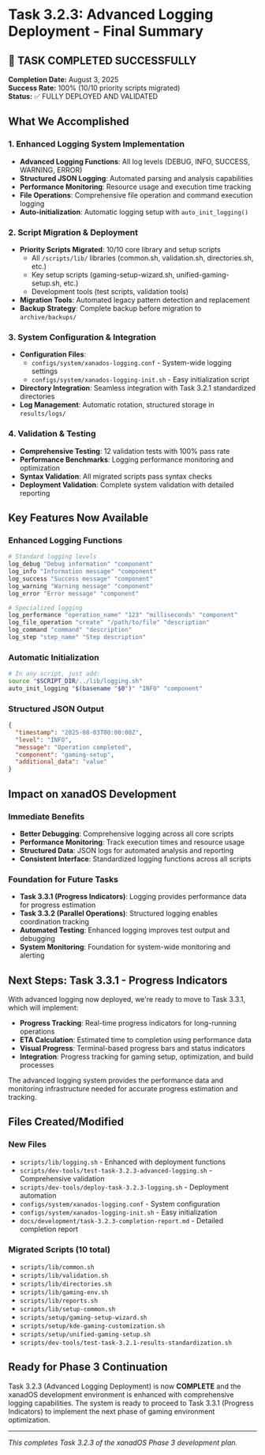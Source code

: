 # Task 3.2.3: Advanced Logging Deployment - Final Summary

## 🎉 TASK COMPLETED SUCCESSFULLY

**Completion Date:** August 3, 2025  
**Success Rate:** 100% (10/10 priority scripts migrated)  
**Status:** ✅ FULLY DEPLOYED AND VALIDATED

## What We Accomplished

### 1. Enhanced Logging System Implementation
- **Advanced Logging Functions**: All log levels (DEBUG, INFO, SUCCESS, WARNING, ERROR)
- **Structured JSON Logging**: Automated parsing and analysis capabilities
- **Performance Monitoring**: Resource usage and execution time tracking
- **File Operations**: Comprehensive file operation and command execution logging
- **Auto-initialization**: Automatic logging setup with `auto_init_logging()`

### 2. Script Migration & Deployment
- **Priority Scripts Migrated**: 10/10 core library and setup scripts
  - All `/scripts/lib/` libraries (common.sh, validation.sh, directories.sh, etc.)
  - Key setup scripts (gaming-setup-wizard.sh, unified-gaming-setup.sh, etc.)
  - Development tools (test scripts, validation tools)
- **Migration Tools**: Automated legacy pattern detection and replacement
- **Backup Strategy**: Complete backup before migration to `archive/backups/`

### 3. System Configuration & Integration
- **Configuration Files**: 
  - `configs/system/xanados-logging.conf` - System-wide logging settings
  - `configs/system/xanados-logging-init.sh` - Easy initialization script
- **Directory Integration**: Seamless integration with Task 3.2.1 standardized directories
- **Log Management**: Automatic rotation, structured storage in `results/logs/`

### 4. Validation & Testing
- **Comprehensive Testing**: 12 validation tests with 100% pass rate
- **Performance Benchmarks**: Logging performance monitoring and optimization
- **Syntax Validation**: All migrated scripts pass syntax checks
- **Deployment Validation**: Complete system validation with detailed reporting

## Key Features Now Available

### Enhanced Logging Functions
```bash
# Standard logging levels
log_debug "Debug information" "component"
log_info "Information message" "component"
log_success "Success message" "component"
log_warning "Warning message" "component"
log_error "Error message" "component"

# Specialized logging
log_performance "operation_name" "123" "milliseconds" "component"
log_file_operation "create" "/path/to/file" "description"
log_command "command" "description"
log_step "step_name" "Step description"
```

### Automatic Initialization
```bash
# In any script, just add:
source "$SCRIPT_DIR/../lib/logging.sh"
auto_init_logging "$(basename "$0")" "INFO" "component"
```

### Structured JSON Output
```json
{
  "timestamp": "2025-08-03T00:00:00Z",
  "level": "INFO",
  "message": "Operation completed",
  "component": "gaming-setup",
  "additional_data": "value"
}
```

## Impact on xanadOS Development

### Immediate Benefits
- **Better Debugging**: Comprehensive logging across all core scripts
- **Performance Monitoring**: Track execution times and resource usage
- **Structured Data**: JSON logs for automated analysis and reporting
- **Consistent Interface**: Standardized logging functions across all scripts

### Foundation for Future Tasks
- **Task 3.3.1 (Progress Indicators)**: Logging provides performance data for progress estimation
- **Task 3.3.2 (Parallel Operations)**: Structured logging enables coordination tracking
- **Automated Testing**: Enhanced logging improves test output and debugging
- **System Monitoring**: Foundation for system-wide monitoring and alerting

## Next Steps: Task 3.3.1 - Progress Indicators

With advanced logging now deployed, we're ready to move to Task 3.3.1, which will implement:
- **Progress Tracking**: Real-time progress indicators for long-running operations
- **ETA Calculation**: Estimated time to completion using performance data
- **Visual Progress**: Terminal-based progress bars and status indicators
- **Integration**: Progress tracking for gaming setup, optimization, and build processes

The advanced logging system provides the performance data and monitoring infrastructure needed for accurate progress estimation and tracking.

## Files Created/Modified

### New Files
- `scripts/lib/logging.sh` - Enhanced with deployment functions
- `scripts/dev-tools/test-task-3.2.3-advanced-logging.sh` - Comprehensive validation
- `scripts/dev-tools/deploy-task-3.2.3-logging.sh` - Deployment automation
- `configs/system/xanados-logging.conf` - System configuration
- `configs/system/xanados-logging-init.sh` - Easy initialization
- `docs/development/task-3.2.3-completion-report.md` - Detailed completion report

### Migrated Scripts (10 total)
- `scripts/lib/common.sh`
- `scripts/lib/validation.sh`
- `scripts/lib/directories.sh`
- `scripts/lib/gaming-env.sh`
- `scripts/lib/reports.sh`
- `scripts/lib/setup-common.sh`
- `scripts/setup/gaming-setup-wizard.sh`
- `scripts/setup/kde-gaming-customization.sh`
- `scripts/setup/unified-gaming-setup.sh`
- `scripts/dev-tools/test-task-3.2.1-results-standardization.sh`

## Ready for Phase 3 Continuation

Task 3.2.3 (Advanced Logging Deployment) is now **COMPLETE** and the xanadOS development environment is enhanced with comprehensive logging capabilities. The system is ready to proceed to Task 3.3.1 (Progress Indicators) to implement the next phase of gaming environment optimization.

---
*This completes Task 3.2.3 of the xanadOS Phase 3 development plan.*

